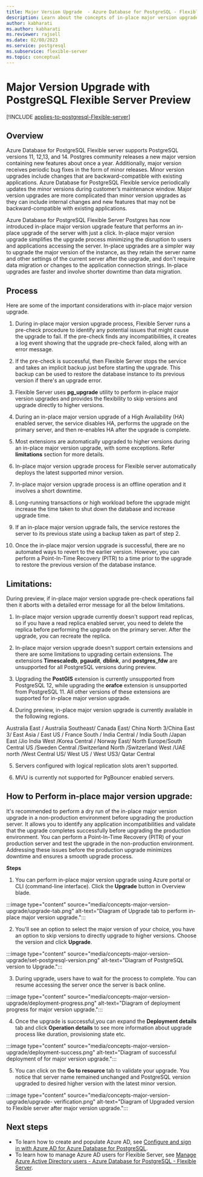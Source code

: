 ```yaml
---
title: Major Version Upgrade  - Azure Database for PostgreSQL - Flexible Server Preview
description: Learn about the concepts of in-place major version upgrade with Azure Database for PostgreSQL - Flexible Server
author: kabharati
ms.author: kabharati
ms.reviewer: rajsell
ms.date: 02/08/2023
ms.service: postgresql
ms.subservice: flexible-server
ms.topic: conceptual
---
```


# Major Version Upgrade with PostgreSQL Flexible Server Preview

[!INCLUDE [applies-to-postgresql-Flexible-server](../includes/applies-to-postgresql-Flexible-server.md)]


## Overview
Azure Database for PostgreSQL Flexible server supports PostgreSQL versions 11, 12,13, and 14. Postgres community releases a new major version containing new features about once a year. Additionally, major version receives periodic bug fixes in the form of minor releases. Minor version upgrades include changes that are backward-compatible with existing applications. Azure Database for PostgreSQL Flexible service periodically updates the minor versions during customer’s maintenance window. Major version upgrades are more complicated than minor version upgrades as they can include internal changes and new features that may not be backward-compatible with existing applications. 

Azure Database for PostgreSQL Flexible Server Postgres has now introduced in-place major version upgrade feature that performs an in-place upgrade of the server with just a click. In-place major version upgrade simplifies the upgrade process minimizing the disruption to users and applications accessing the server. In-place upgrades are a simpler way to upgrade the major version of the instance, as they retain the server name and other settings of the current server after the upgrade, and don't require data migration or changes to the application connection strings. In-place upgrades are faster and involve shorter downtime than data migration. 


## Process

Here are some of the important considerations with in-place major version upgrade. 

1. During in-place major version upgrade process,  Flexible Server runs a pre-check procedure to identify any potential issues that might cause the upgrade to fail. If the pre-check finds any incompatibilities, it creates a log event showing that the upgrade pre-check failed, along with an error message. 

2. If the pre-check is successful, then Flexible Server stops the service and takes an implicit backup just before starting the upgrade. This backup can be used to restore the database instance to its previous version if there's an upgrade error. 

3. Flexible Server uses  **pg_upgrade** utility to perform in-place major version upgrades and  provides the flexibility to skip versions and upgrade directly to higher versions. 

4. During an in-place major version upgrade of a High Availability (HA) enabled server, the service disables HA, performs the upgrade on the primary server, and then re-enables HA after the upgrade is complete. 

5. Most extensions are automatically upgraded to higher versions during an in-place major version upgrade, with some exceptions. Refer **limitations** section for more details. 

6. In-place major version upgrade process for Flexible server automatically deploys the latest supported minor version. 

7. In-place major version upgrade process is an offline operation and it involves a short downtime.  

8. Long-running transactions or high workload before the upgrade might increase the time taken to shut down the database and increase upgrade time. 

9. If an in-place major version upgrade fails, the service restores the server to its previous state using a backup taken as part of step 2.

10. Once the in-place major version upgrade is successful, there are no automated ways to revert to the earlier version. However, you can perform a Point-In-Time Recovery (PITR) to a time prior to the upgrade to restore the previous 
version of the database instance. 

## Limitations:  

During preview, if in-place major version upgrade pre-check operations fail then it aborts with a detailed error message for all the below limitations.

1. In-place major version upgrade currently doesn't support read replicas, so if you have a read replica enabled server, you need to delete the replica before performing the upgrade on the primary server. After the upgrade, you can recreate the replica. 

2. In-place major version upgrade doesn't support certain extensions and there are some limitations to upgrading certain extensions. The extensions **Timescaledb**, **pgaudit**, **dblink**, and **postgres_fdw** are unsupported for all PostgreSQL versions during preview. 

3. Upgrading the **PostGIS** extension is currently unsupported from PostgreSQL 12, while upgrading the **orafce** extension is unsupported from PostgreSQL 11. All other versions of these extensions are supported for in-place major version upgrade. 

4. During preview, in-place major version upgrade is currently available in the following regions.  

Australia East / Australia Southeast/ Canada East/ China North 3/China East 3/ East Asia / East US / France South / India Central / India South /Japan East /Jio India West /Korea Central / Norway East/ North Europe/South Central US /Sweden Central /Switzerland North /Switzerland West /UAE north /West Central US/ West US / West US3/ Qatar  Central

5. Servers configured with logical replication slots aren't supported. 

6. MVU is currently not supported for PgBouncer enabled servers.

## How to Perform in-place major version upgrade: 

It's recommended to perform a dry run of the in-place major version upgrade in a non-production environment before upgrading the production server. It allows you to identify any application incompatibilities and validate that the upgrade completes successfully before upgrading the production environment. You can perform a Point-In-Time Recovery (PITR) of your production server and test the upgrade in the non-production environment. Addressing these issues before the production upgrade minimizes downtime and ensures a smooth upgrade process. 

**Steps**

1. You can perform in-place major version upgrade using Azure portal or CLI (command-line interface).  Click the **Upgrade** button in Overview blade.




  :::image type="content" source="media/concepts-major-version-upgrade/upgrade-tab.png" alt-text="Diagram of Upgrade tab to perform in-place major version upgrade.":::




2. You'll see an option to select the major version of your choice, you have an option to skip versions to directly upgrade to higher versions. Choose the version and click **Upgrade**. 




:::image type="content" source="media/concepts-major-version-upgrade/set-postgresql-version.png" alt-text="Diagram of PostgreSQL version to Upgrade.":::




3. During upgrade, users have to wait for the process to complete. You can resume accessing the server once the server is back online. 




:::image type="content" source="media/concepts-major-version-upgrade/deployment-progress.png" alt-text="Diagram of deployment progress for major version upgrade.":::






4. Once the upgrade is successful,you can expand the **Deployment details** tab and click **Operation details**  to see more information about upgrade process like duration, provisioning state etc. 






:::image type="content" source="media/concepts-major-version-upgrade/deployment-success.png" alt-text="Diagram of successful deployment of for major version upgrade.":::





5. You can click on the **Go to resource** tab to validate your upgrade. You notice that server name remained unchanged and PostgreSQL version upgraded to desired higher version with the latest minor version. 





:::image type="content" source="media/concepts-major-version-upgrade/upgrade- verification.png" alt-text="Diagram of Upgraded version to Flexible server after major version upgrade.":::





## Next steps

- To learn how to create and populate Azure AD, see [Configure and sign in with Azure AD for Azure Database for PostgreSQL](how-to-configure-sign-in-azure-ad-authentication.md).
- To learn how to manage Azure AD users for Flexible Server, see [Manage Azure Active Directory users - Azure Database for PostgreSQL - Flexible Server](how-to-manage-azure-ad-users.md).

<!--Image references-->

[1]: ./media/concepts-azure-ad-authentication/authentication-flow.png
[2]: ./media/concepts-azure-ad-authentication/admin-structure.png
